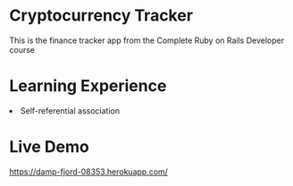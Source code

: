 # Cryptocurrency Tracker

This is the finance tracker app from the Complete Ruby on Rails Developer course

# Learning Experience

<li>Self-referential association</li>

# Live Demo

https://damp-fjord-08353.herokuapp.com/


